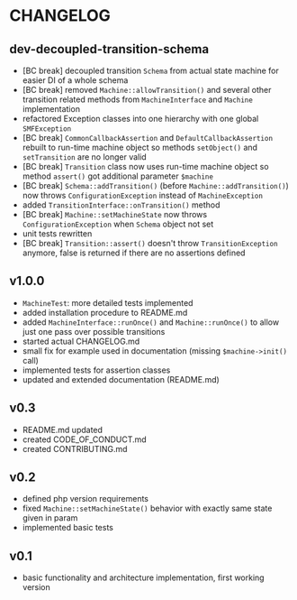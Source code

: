 # CHANGELOG

## dev-decoupled-transition-schema

- [BC break] decoupled transition `Schema` from actual state machine for easier DI of a whole schema
- [BC break] removed `Machine::allowTransition()` and several other transition related methods from `MachineInterface` 
  and `Machine` implementation
- refactored Exception classes into one hierarchy with one global `SMFException`
- [BC break] `CommonCallbackAssertion` and `DefaultCallbackAssertion` rebuilt to run-time machine object so methods
  `setObject()` and `setTransition` are no longer valid
- [BC break] `Transition` class now uses run-time machine object so method `assert()` got additional parameter `$machine`
- [BC break] `Schema::addTransition()` (before `Machine::addTransition()`) now throws `ConfigurationException` instead of
  `MachineException`
- added `TransitionInterface::onTransition()` method
- [BC break] `Machine::setMachineState` now throws `ConfigurationException` when `Schema` object not set
- unit tests rewritten
- [BC break] `Transition::assert()` doesn't throw `TransitionException` anymore, false is returned if there are no 
  assertions defined 

## v1.0.0

- `MachineTest`: more detailed tests implemented 
- added installation procedure to README.md  
- added `MachineInterface::runOnce()` and `Machine::runOnce()` to allow just one pass over possible transitions
- started actual CHANGELOG.md
- small fix for example used in documentation (missing `$machine->init()` call)
- implemented tests for assertion classes
- updated and extended documentation (README.md)

## v0.3

- README.md updated
- created CODE_OF_CONDUCT.md
- created CONTRIBUTING.md

## v0.2

- defined php version requirements
- fixed `Machine::setMachineState()` behavior with exactly same state given in param
- implemented basic tests

## v0.1

- basic functionality and architecture implementation, first working version